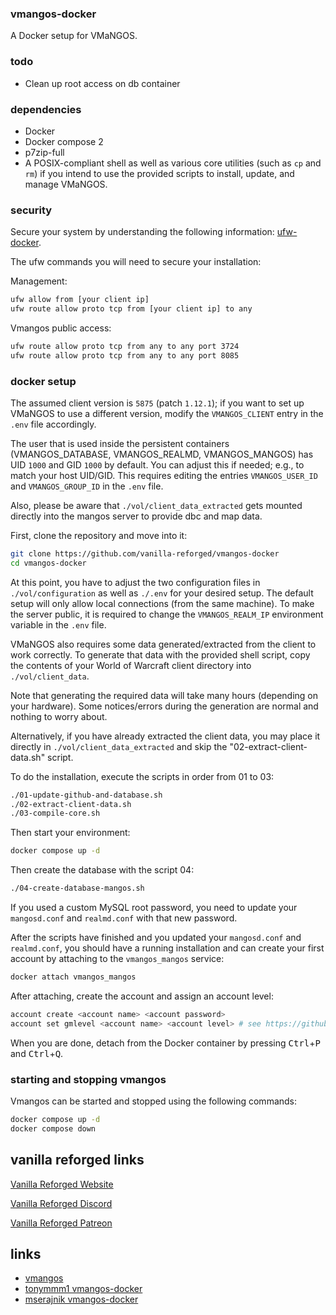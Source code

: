 ### vmangos-docker

A Docker setup for VMaNGOS.

### todo

- Clean up root access on db container

### dependencies

- Docker
- Docker compose 2
- p7zip-full
- A POSIX-compliant shell as well as various core utilities (such as `cp` and `rm`) if you intend to use the provided scripts to install, update, and manage VMaNGOS.

### security

Secure your system by understanding the following information: [ufw-docker](https://github.com/chaifeng/ufw-docker).

The ufw commands you will need to secure your installation:

Management:

```sh
ufw allow from [your client ip]
ufw route allow proto tcp from [your client ip] to any
```

Vmangos public access:

```sh
ufw route allow proto tcp from any to any port 3724
ufw route allow proto tcp from any to any port 8085
```

### docker setup

The assumed client version is `5875` (patch `1.12.1`); if you want to set up VMaNGOS to use a different version, modify the `VMANGOS_CLIENT` entry in the `.env` file accordingly.

The user that is used inside the persistent containers (VMANGOS_DATABASE, VMANGOS_REALMD, VMANGOS_MANGOS) has UID `1000` and GID `1000` by default. You can adjust this if needed; e.g., to match your host UID/GID. This requires editing the entries `VMANGOS_USER_ID` and `VMANGOS_GROUP_ID` in the `.env` file.

Also, please be aware that `./vol/client_data_extracted` gets mounted directly into the mangos server to provide dbc and map data.

First, clone the repository and move into it:

```sh
git clone https://github.com/vanilla-reforged/vmangos-docker
cd vmangos-docker
```

At this point, you have to adjust the two configuration files in `./vol/configuration` as well as `./.env` for your desired setup. The default setup will only allow local connections (from the same machine). To make the server public, it is required to change the `VMANGOS_REALM_IP` environment variable in the `.env` file.

VMaNGOS also requires some data generated/extracted from the client to work correctly. To generate that data with the provided shell script, copy the contents of your World of Warcraft client directory into `./vol/client_data`.

Note that generating the required data will take many hours (depending on your hardware). Some notices/errors during the generation are normal and nothing to worry about.

Alternatively, if you have already extracted the client data, you may place it directly in `./vol/client_data_extracted` and skip the "02-extract-client-data.sh" script.

To do the installation, execute the scripts in order from 01 to 03:

```sh
./01-update-github-and-database.sh
./02-extract-client-data.sh
./03-compile-core.sh
```

Then start your environment:

```sh
docker compose up -d
```

Then create the database with the script 04:

```sh
./04-create-database-mangos.sh
```

If you used a custom MySQL root password, you need to update your `mangosd.conf` and `realmd.conf` with that new password.

After the scripts have finished and you updated your `mangosd.conf` and `realmd.conf`, you should have a running installation and can create your first account by attaching to the `vmangos_mangos` service:

```sh
docker attach vmangos_mangos
```

After attaching, create the account and assign an account level:

```sh
account create <account name> <account password>
account set gmlevel <account name> <account level> # see https://github.com/vmangos/core/blob/79efe80ae39d94a5e52b71179583509b1df75899/src/shared/Common.h#L184-L191
```

When you are done, detach from the Docker container by pressing <kbd>Ctrl</kbd>+<kbd>P</kbd> and <kbd>Ctrl</kbd>+<kbd>Q</kbd>.

### starting and stopping vmangos

Vmangos can be started and stopped using the following commands:

```sh
docker compose up -d
docker compose down
```

## vanilla reforged links

[Vanilla Reforged Website](https://vanillareforged.org/)

[Vanilla Reforged Discord]((https://discord.gg/KkkDV5zmPb))

[Vanilla Reforged Patreon](https://www.patreon.com/vanillareforged)

## links

- [vmangos](https://github.com/vmangos/core)
- [tonymmm1 vmangos-docker](https://github.com/tonymmm1/vmangos-docker)
- [mserajnik vmangos-docker](https://github.com/mserajnik/vmangos-deploy)
